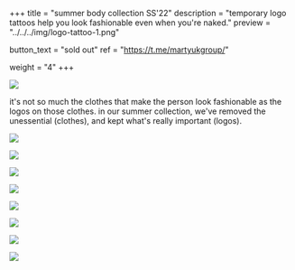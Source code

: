 +++
title = "summer body collection SS'22"
description = "temporary logo tattoos help you look fashionable even when you're naked."
preview = "../../../img/logo-tattoo-1.png"

button_text = "sold out"
ref = "https://t.me/martyukgroup/"

weight = "4"
+++

![](../../../img/logo-tattoo-2.png)

it's not so much the clothes that make the person look fashionable as the logos on those clothes. in our summer collection, we've removed the unessential (clothes), and kept what's really important (logos).

![](../../../img/logo-tattoo-3.png)

![](../../../img/logo-tattoo-4.png)

![](../../../img/logo-tattoo-7.png)

![](../../../img/logo-tattoo-5.png)

![](../../../img/logo-tattoo-6.png)

![](../../../img/logo-tattoo-10.png)

![](../../../img/logo-tattoo-8.png)

![](../../../img/logo-tattoo-11.png)